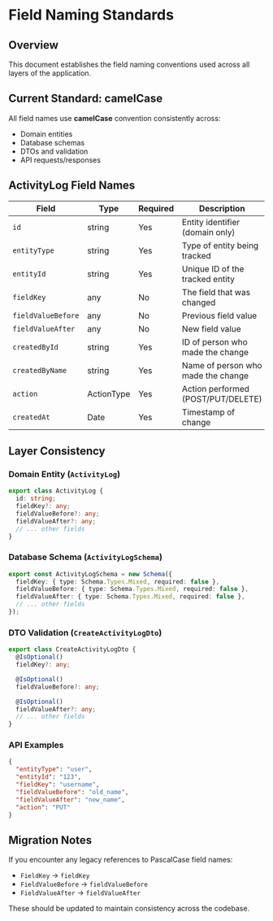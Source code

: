 # Field Naming Standards

## Overview
This document establishes the field naming conventions used across all layers of the application.

## Current Standard: camelCase

All field names use **camelCase** convention consistently across:
- Domain entities
- Database schemas  
- DTOs and validation
- API requests/responses

## ActivityLog Field Names

| Field | Type | Required | Description |
|-------|------|----------|-------------|
| `id` | string | Yes | Entity identifier (domain only) |
| `entityType` | string | Yes | Type of entity being tracked |
| `entityId` | string | Yes | Unique ID of the tracked entity |
| `fieldKey` | any | No | The field that was changed |
| `fieldValueBefore` | any | No | Previous field value |
| `fieldValueAfter` | any | No | New field value |
| `createdById` | string | Yes | ID of person who made the change |
| `createdByName` | string | Yes | Name of person who made the change |
| `action` | ActionType | Yes | Action performed (POST/PUT/DELETE) |
| `createdAt` | Date | Yes | Timestamp of change |

## Layer Consistency

### Domain Entity (`ActivityLog`)
```typescript
export class ActivityLog {
  id: string;
  fieldKey?: any;
  fieldValueBefore?: any;
  fieldValueAfter?: any;
  // ... other fields
}
```

### Database Schema (`ActivityLogSchema`)
```typescript
export const ActivityLogSchema = new Schema({
  fieldKey: { type: Schema.Types.Mixed, required: false },
  fieldValueBefore: { type: Schema.Types.Mixed, required: false },
  fieldValueAfter: { type: Schema.Types.Mixed, required: false },
  // ... other fields
});
```

### DTO Validation (`CreateActivityLogDto`)
```typescript
export class CreateActivityLogDto {
  @IsOptional()
  fieldKey?: any;

  @IsOptional() 
  fieldValueBefore?: any;

  @IsOptional()
  fieldValueAfter?: any;
  // ... other fields
}
```

### API Examples
```json
{
  "entityType": "user",
  "entityId": "123",
  "fieldKey": "username",
  "fieldValueBefore": "old_name",
  "fieldValueAfter": "new_name",
  "action": "PUT"
}
```

## Migration Notes

If you encounter any legacy references to PascalCase field names:
- `FieldKey` → `fieldKey`
- `FieldValueBefore` → `fieldValueBefore`  
- `FieldValueAfter` → `fieldValueAfter`

These should be updated to maintain consistency across the codebase.
